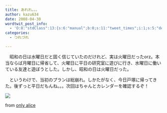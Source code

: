 ```yaml
---
title: あれれ。。。
author: kazu634
date: 2008-04-30
wordtwit_post_info:
  - 'O:8:"stdClass":13:{s:6:"manual";b:0;s:11:"tweet_times";i:1;s:5:"delay";i:0;s:7:"enabled";i:1;s:10:"separation";s:2:"60";s:7:"version";s:3:"3.7";s:14:"tweet_template";b:0;s:6:"status";i:2;s:6:"result";a:0:{}s:13:"tweet_counter";i:2;s:13:"tweet_log_ids";a:1:{i:0;i:3953;}s:9:"hash_tags";a:0:{}s:8:"accounts";a:1:{i:0;s:7:"kazu634";}}'
categories:
  - つれづれ

---
```

<div class="section">
<p>
    　昭和の日は水曜日だと固く信じていたのだけれど、実は火曜日だったorz。本当ならば月曜日に帰省して、火曜日に平日の研究室に遊びに行き、水曜日に働いている友達と遊ぼうとした。しかし、昭和の日は火曜日だった。
</p>
  
<p>
    　というわけで、当初のプランは総崩れ。しかたがなく、今日戸塚に帰ってきた。後ずっと平日だもんね。。。次回はちゃんとカレンダーを確認するぞ！
</p>
  
<p>
<center>
</center>
</p>
  
<p>
<a href="http://flickr.com/photos/alltheaces/94976453/" onclick="__gaTracker('send', 'event', 'outbound-article', 'http://flickr.com/photos/alltheaces/94976453/', '');" title="does that answer your question?"><img src="http://farm1.static.flickr.com/35/94976453_ae0a757de1_m.jpg" /></a>
</p>
  
<p>
    from <a href="http://flickr.com/people/alltheaces/" onclick="__gaTracker('send', 'event', 'outbound-article', 'http://flickr.com/people/alltheaces/', 'only alice');">only alice</a>
</p></p>
</div>
